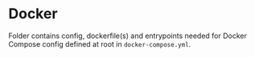 # Docker

Folder contains config, dockerfile(s) and entrypoints needed for Docker Compose config defined at root in `docker-compose.yml`.
